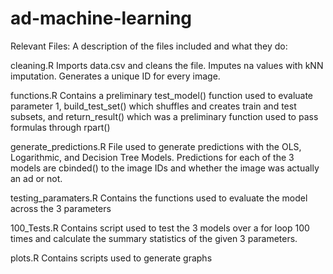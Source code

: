 # ad-machine-learning

Relevant Files: A description of the files included and what they do:

cleaning.R
Imports data.csv and cleans the file. Imputes na values with kNN imputation. Generates a unique ID for every image.

functions.R 
Contains a preliminary test_model() function used to evaluate parameter 1, build_test_set() which shuffles and creates train and test subsets, and return_result() which was a preliminary function used to pass formulas through rpart()

generate_predictions.R
File used to generate predictions with the OLS, Logarithmic, and Decision Tree Models. Predictions for each of the 3 models are cbinded() to the image IDs and whether the image was actually an ad or not. 

testing_paramaters.R
Contains the functions used to evaluate the model across the 3 parameters

100_Tests.R
Contains script used to test the 3 models over a for loop 100 times and calculate the summary statistics of the given 3 parameters. 

plots.R
Contains scripts used to generate graphs
